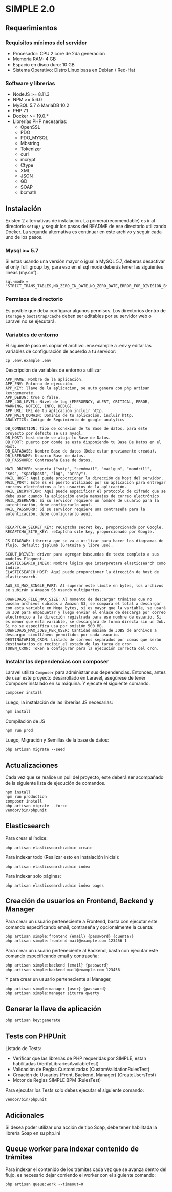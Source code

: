 # SIMPLE 2.0

## Requerimientos

### Requisitos mínimos del servidor

* Procesador: CPU 2 core de 2da generación
* Memoria RAM: 4 GB
* Espacio en disco duro: 10 GB
* Sistema Operativo: Distro Linux basa en Debian / Red-Hat

### Software y librerías

* NodeJS >= 8.11.3 
* NPM >= 5.6.0
* MySQL 5.7 ó MariaDB 10.2
* PHP 7.1
* Docker >=  19.0.*
* Librerías PHP necesarias:
    * OpenSSL
    * PDO
    * PDO_MYSQL
    * Mbstring
    * Tokenizer
    * curl
    * mcrypt
    * Ctype
    * XML
    * JSON
    * GD
    * SOAP
    * bcmath

## Instalación
Existen 2 alternativas de instalación. La primera(recomendable) es ir al directorio `setup/` y seguir los pasos del 
README de ese directorio utilizando Docker. La segunda alternativa es continuar en este archivo y seguir cada uno de los pasos.


### Mysql >= 5.7
Si estas usando una versión mayor o igual a MySQL 5.7, deberas desactivar el only_full_group_by, para eso en el sql mode deberás tener las siguientes lineas (my.cnf).

    sql-mode = "STRICT_TRANS_TABLES,NO_ZERO_IN_DATE,NO_ZERO_DATE,ERROR_FOR_DIVISION_BY_ZERO,NO_AUTO_CREATE_USER,NO_ENGINE_SUBSTITUTION"


### Permisos de directorio

Es posible que deba configurar algunos permisos. Los directorios dentro de `storage` y `bootstrap/cache` deben ser editables por su servidor web o Laravel no se ejecutará.

### Variables de entorno

El siguiente paso es copiar el archivo .env.example a .env y editar las variables de configuración de acuerdo a tu servidor:

```
cp .env.example .env
```

Descripción de variables de entorno a utilizar

```
APP_NAME: Nombre de la aplicación.
APP_ENV: Entorno de ejecución.
APP_KEY: llave de la aplicacion, se auto genera con php artisan key:generate.
APP_DEBUG: true o false.
APP_LOG_LEVEL: Nivel de log (EMERGENCY, ALERT, CRITICAL, ERROR, WARNING, NOTICE, INFO, DEBUG).
APP_URL: URL de tu aplicación incluir http.
APP_MAIN_DOMAIN: Dominio de tu aplicación, incluir http.
ANALYTICS: Código de Seguimiento de google analytics

DB_CONNECTION: Tipo de conexión de tu Base de datos, para este proyecto por defecto se usa mysql.
DB_HOST: host donde se aloja tu Base de Datos.
DB_PORT: puerto por donde se esta disponiendo tu Base De Datos en el Host.
DB_DATABASE: Nombre Base de datos (Debe estar previamente creada).
DB_USERNAME: Usuario Base de datos.
DB_PASSWORD: Contraseña Base de datos.

MAIL_DRIVER: soporta ("smtp", "sendmail", "mailgun", "mandrill", "ses", "sparkpost", "log", "array").
MAIL_HOST: Aquí puede proporcionar la dirección de host del servidor.
MAIL_PORT: Este es el puerto utilizado por su aplicación para entregar correos electrónicos a los usuarios de la aplicación.
MAIL_ENCRYPTION: Aquí puede especificar el protocolo de cifrado que se debe usar cuando la aplicación envía mensajes de correo electrónico.
MAIL_USERNAME: Si su servidor requiere un nombre de usuario para la autenticación, debe configurarlo aquí.
MAIL_PASSWORD: Si su servidor requiere una contraseña para la autenticación, debe configurarlo aquí.


RECAPTCHA_SECRET_KEY: reCaptcha secret key, proporcionado por Google.
RECAPTCHA_SITE_KEY: reCaptcha site key, proporcionado por Google.

JS_DIAGRAM: Libreria que se va a utilizar para hacer los diagramas de flujo, default: jsplumb (Gratuita y libre uso).

SCOUT_DRIVER: driver para agregar búsquedas de texto completo a sus modelos Eloquent.
ELASTICSEARCH_INDEX: Nombre lógico que interpretara elasticsearch como índice.
ELASTICSEARCH_HOST: Aquí puede proporcionar la dirección de host de elasticsearch.

AWS_S3_MAX_SINGLE_PART: Al superar este límite en bytes, los archivos se subirán a Amazon S3 usando multipartes.

DOWNLOADS_FILE_MAX_SIZE: Al momento de descargar trámites que no posean archivos subidos a Amazon S3, se compara el total a descargar con esta variable en Mega bytes, si es mayor que la variable, se usará un JOB para empaquetar y luego enviar el enlace de descarga por correo electrónico a la dirección registrada para ese nombre de usuario. Si es menor que esta variable, se descargará de forma directa sin un Job. Si no se especifica usa por omisión 500 MB.
DOWNLOADS_MAX_JOBS_PER_USER: Cantidad máxima de JOBS de archivos a descargar simultáneos permitidos por cada usuario.
DESTINATARIOS_CRON: Listado de correos separados por comas que serán destinatarios de recibir el estado de las tarea de cron
TOKEN_CRON: Token a configurar para la ejecución correcta del cron. 
```

### Instalar las dependencias con composer

Laravel utiliza `Composer` para administrar sus dependencias. Entonces, antes de usar este proyecto desarrollado en Laravel, 
asegúrese de tener Composer instalado en su máquina. Y ejecute el siguiente comando.
 
```
composer install
```

Luego, la instalación de las librerías JS necesarias:

```
npm install
```

Compilación de JS

```
npm run prod
```

Luego, Migración y Semillas de la base de datos:

```
php artisan migrate --seed
```

## Actualizaciones

Cada vez que se realice un pull del proyecto, este deberá ser acompañado de la siguiente lista de ejecución de comandos.

```
npm install
npm run production
composer install
php artisan migrate --force
vendor/bin/phpunit
```

## Elasticsearch

Para crear el índice:

```
php artisan elasticsearch:admin create
```

Para indexar todo (Realizar esto en instalación inicial):

```
php artisan elasticsearch:admin index
```

Para indexar solo páginas:

```
php artisan elasticsearch:admin index pages
```

## Creación de usuarios en Frontend, Backend y Manager

Para crear un usuario perteneciente a Frontend, basta con ejecutar este comando especificando email, contraseña y opcionalmente la cuenta:

```
php artisan simple:frontend {email} {password} {cuenta?}
php artisan simple:frontend mail@example.com 123456 1
```

Para crear un usuario perteneciente al Backend, basta con ejecutar este comando especificando email y contraseña:

```
php artisan simple:backend {email} {password}
php artisan simple:backend mail@example.com 123456
```

Y para crear un usuario perteneciente al Manager,

```
php artisan simple:manager {user} {password}
php artisan simple:manager siturra qwerty
```

## Generar la llave de aplicación

```
php artisan key:generate
```

## Tests con PHPUnit

Listado de Tests:

- Verificar que las librerías de PHP requeridas por SIMPLE, estan habilitadas (VerifyLibrariesAvailableTest)
- Validación de Reglas Customizadas (CustomValidationRulesTest)
- Creación de Usuarios (Front, Backend, Manager) (CreateUsersTest)
- Motor de Reglas SIMPLE BPM (RulesTest)

Para ejecutar los Tests solo debes ejecutar el siguiente comando:

```
vendor/bin/phpunit
```

## Adicionales 

Si desea poder utilizar una acción de tipo Soap, debe tener habilitada la librería Soap en su php.ini

## Queue worker para indexar contenido de trámites
Para indexar el contenido de los trámites cada vez que se avanza dentro del flujo, es necesario dejar corriendo el worker con el siguiente comando:

```
php artisan queue:work --timeout=0
```

